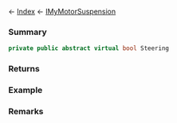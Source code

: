 ← [Index](Api-Index) ← [IMyMotorSuspension](Sandbox.ModAPI.Ingame.IMyMotorSuspension)

### Summary

```csharp
private public abstract virtual bool Steering
```

### Returns

### Example

### Remarks


